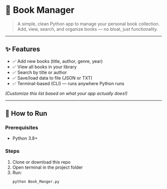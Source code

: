 # 📖 Book Manager

> A simple, clean Python app to manage your personal book collection.  
> Add, view, search, and organize books — no bloat, just functionality.

---

## ✨ Features
- ✅ Add new books (title, author, genre, year)
- ✅ View all books in your library
- ✅ Search by title or author
- ✅ Save/load data to file (JSON or TXT)
- ✅ Terminal-based (CLI) — runs anywhere Python runs

*(Customize this list based on what your app actually does!)*

---

## 🚀 How to Run

### Prerequisites
- Python 3.8+

### Steps
1. Clone or download this repo
2. Open terminal in the project folder
3. Run:
   ```bash
   python Book_Manger.py
